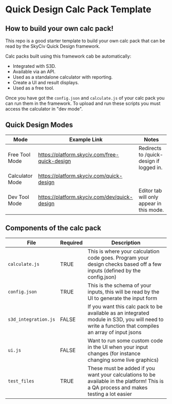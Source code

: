 # Quick Design Calc Pack Template

## How to build your own calc pack!
This repo is a good starter template to build your own calc pack that can be read by the SkyCiv Quick Design framework.

Calc packs built using this framework cab be automatically:

- Integrated with S3D.
- Available via an API.
- Used as a standalone calculator with reporting.
- Create a UI and result displays.
- Used as a free tool.

Once you have got the `config.json` and `calculate.js` of your calc pack you can run them in the framework. To upload and run these scripts you must access the calculator in "dev mode".

## Quick Design Modes

Mode | Example Link | Notes
--- | --- | ---
Free Tool Mode | https://platform.skyciv.com/free-quick-design | Redirects to /quick-design if logged in.
Calculator Mode | https://platform.skyciv.com/quick-design | 
Dev Tool Mode | https://platform.skyciv.com/dev/quick-design | Editor tab will only appear in this mode.

## Components of the calc pack

File | Required | Description 
--- | --- | --- 
`calculate.js` | TRUE | This is where your calculation code goes. Program your design checks based off a few inputs (defined by the config.json) 
`config.json `| TRUE |This is the schema of your inputs, this will be read by the UI to generate the input form
`s3d_integration.js` | FALSE | If you want this calc pack to be available as an integrated module in S3D, you will need to write a function that compiles an array of input jsons
`ui.js` | FALSE | Want to run some custom code in the UI when your input changes (for instance changing some live graphics)
`test_files` | TRUE | These must be added if you want your calculations to be available in the platform! This is a QA process and makes testing a lot easier


